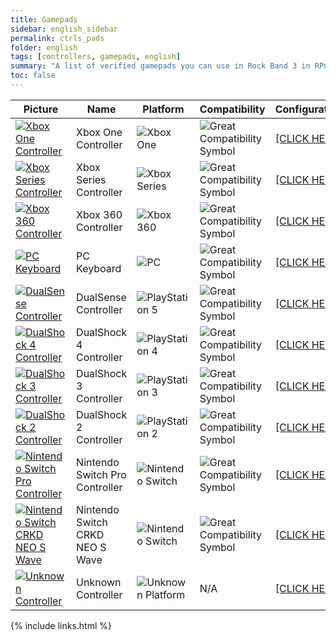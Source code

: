 ```yaml
---
title: Gamepads
sidebar: english_sidebar
permalink: ctrls_pads
folder: english
tags: [controllers, gamepads, english]
summary: "A list of verified gamepads you can use in Rock Band 3 in RPCS3."
toc: false
---
```


| Picture | Name | Platform | Compatibility | Configuration |
|---------|------|----------|---------------|---------------|
|[![Xbox One Controller](https://carlmylo.github.io/rb3-pc/images/instruments/list/padxbo.png)](https://carlmylo.github.io/rb3-pc/ctrls_pad_xbox "Xbox One Controller") | Xbox One Controller | ![Xbox One](https://carlmylo.github.io/rb3-pc/images/instruments/plat/xbx.png) | ![Great Compatibility Symbol](https://carlmylo.github.io/rb3-pc/images/instruments/compat/great.png) |[[CLICK HERE]](https://carlmylo.github.io/rb3-pc/ctrls_pad_xbox) |
|[![Xbox Series Controller](https://carlmylo.github.io/rb3-pc/images/instruments/list/padxbs.png)](https://carlmylo.github.io/rb3-pc/ctrls_pad_xbox "Xbox Series Controller") | Xbox Series Controller | ![Xbox Series](https://carlmylo.github.io/rb3-pc/images/instruments/plat/xbx.png) | ![Great Compatibility Symbol](https://carlmylo.github.io/rb3-pc/images/instruments/compat/great.png) |[[CLICK HERE]](https://carlmylo.github.io/rb3-pc/ctrls_pad_xbox) |
|[![Xbox 360 Controller](https://carlmylo.github.io/rb3-pc/images/instruments/list/pad360.png)](https://carlmylo.github.io/rb3-pc/ctrls_pad_360 "Xbox 360 Controller") | Xbox 360 Controller | ![Xbox 360](https://carlmylo.github.io/rb3-pc/images/instruments/plat/360.png) | ![Great Compatibility Symbol](https://carlmylo.github.io/rb3-pc/images/instruments/compat/great.png) |[[CLICK HERE]](https://carlmylo.github.io/rb3-pc/ctrls_pad_360) |
|[![PC Keyboard](https://carlmylo.github.io/rb3-pc/images/instruments/list/padkey.png)](https://carlmylo.github.io/rb3-pc/ctrls_pad_pckeys "PC Keyboard") | PC Keyboard | ![PC](https://carlmylo.github.io/rb3-pc/images/instruments/plat/pc.png) | ![Great Compatibility Symbol](https://carlmylo.github.io/rb3-pc/images/instruments/compat/great.png) |[[CLICK HERE]](https://carlmylo.github.io/rb3-pc/ctrls_pad_pckeys) |
|[![DualSense Controller](https://carlmylo.github.io/rb3-pc/images/instruments/list/padds.png)](https://carlmylo.github.io/rb3-pc/ctrls_pad_dualsense "DualSense Controller") | DualSense Controller | ![PlayStation 5](https://carlmylo.github.io/rb3-pc/images/instruments/plat/ps5.png) | ![Great Compatibility Symbol](https://carlmylo.github.io/rb3-pc/images/instruments/compat/great.png) |[[CLICK HERE]](https://carlmylo.github.io/rb3-pc/ctrls_pad_dualsense) |
|[![DualShock 4 Controller](https://carlmylo.github.io/rb3-pc/images/instruments/list/padds4.png)](https://carlmylo.github.io/rb3-pc/ctrls_pad_ds4 "DualShock 4 Controller") | DualShock 4 Controller | ![PlayStation 4](https://carlmylo.github.io/rb3-pc/images/instruments/plat/ps4.png) | ![Great Compatibility Symbol](https://carlmylo.github.io/rb3-pc/images/instruments/compat/great.png) |[[CLICK HERE]](https://carlmylo.github.io/rb3-pc/ctrls_pad_ds4) |
|[![DualShock 3 Controller](https://carlmylo.github.io/rb3-pc/images/instruments/list/padds3.png)](https://carlmylo.github.io/rb3-pc/ctrls_pad_ds3 "DualShock 3 Controller") | DualShock 3 Controller | ![PlayStation 3](https://carlmylo.github.io/rb3-pc/images/instruments/plat/ps3.png) | ![Great Compatibility Symbol](https://carlmylo.github.io/rb3-pc/images/instruments/compat/great.png) |[[CLICK HERE]](https://carlmylo.github.io/rb3-pc/ctrls_pad_ds3) |
|[![DualShock 2 Controller](https://carlmylo.github.io/rb3-pc/images/instruments/list/padds2.png)](https://carlmylo.github.io/rb3-pc/ctrls_pad_ds2 "DualShock 2 Controller") | DualShock 2 Controller | ![PlayStation 2](https://carlmylo.github.io/rb3-pc/images/instruments/plat/ps2.png) | ![Great Compatibility Symbol](https://carlmylo.github.io/rb3-pc/images/instruments/compat/great.png) |[[CLICK HERE]](https://carlmylo.github.io/rb3-pc/ctrls_pad_ds2) |
|[![Nintendo Switch Pro Controller](https://carlmylo.github.io/rb3-pc/images/instruments/list/padswipro.png)](https://carlmylo.github.io/rb3-pc/ctrls_pad_switch "Nintendo Switch Pro Controller") | Nintendo Switch Pro Controller | ![Nintendo Switch](https://carlmylo.github.io/rb3-pc/images/instruments/plat/switch.png) | ![Great Compatibility Symbol](https://carlmylo.github.io/rb3-pc/images/instruments/compat/great.png) |[[CLICK HERE]](https://carlmylo.github.io/rb3-pc/ctrls_pad_switch) |
|[![Nintendo Switch CRKD NEO S Wave](https://carlmylo.github.io/rb3-pc/images/instruments/list/padswineos.png)](https://carlmylo.github.io/rb3-pc/ctrls_pad_doohickey "Nintendo Switch CRKD NEO S Wave") | Nintendo Switch CRKD NEO S Wave | ![Nintendo Switch](https://carlmylo.github.io/rb3-pc/images/instruments/plat/switch.png) | ![Great Compatibility Symbol](https://carlmylo.github.io/rb3-pc/images/instruments/compat/great.png) |[[CLICK HERE]](https://carlmylo.github.io/rb3-pc/ctrls_pad_doohickey) |
|[![Unknown Controller](https://carlmylo.github.io/rb3-pc/images/instruments/list/padmyst.png)](https://carlmylo.github.io/rb3-pc/ctrls_pad_gen "Unknown Controller") | Unknown Controller | ![Unknown Platform](https://carlmylo.github.io/rb3-pc/images/instruments/plat/myst.png) | N/A |[[CLICK HERE]](https://carlmylo.github.io/rb3-pc/ctrls_pad_gen) |

{% include links.html %}